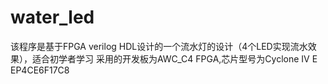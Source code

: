 # water_led
该程序是基于FPGA verilog HDL设计的一个流水灯的设计（4个LED实现流水效果），适合初学者学习
采用的开发板为AWC_C4 FPGA,芯片型号为Cyclone IV E EP4CE6F17C8

